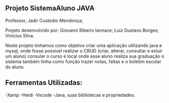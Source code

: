 ## Projeto SistemaAluno JAVA
Professor, Jadir Custodio Mendonça;

Projeto desenvolvido por:
Giovanni Ribeiro Iannace;
Luiz Gustavo Borges;
Vinicius Silva.


Neste projeto tinhamos como objetivo criar uma aplicação utilizando java e mysql, onde fosse possível realizar o CRUD (criar, alterar, consultar e exluir um aluno) consular o curso e local onde esse aluno realiza sua graduação o sistema também tinha como função trazer notas, faltas  e o boletim escolar do aluno.

## Ferramentas Utilizadas:
-Xamp
-Heidi
-Vscode
-Java, suas bibliotecas e propriedades.


